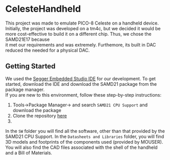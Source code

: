 # CelesteHandheld
This project was made to emulate PICO-8 Celeste on a handheld device. Initially, the project was developed on a tm4c, but
we decided it would be more cost-effective to build it on a different chip. Thus, we chose the SAMD21E17 because\
it met
our requirements and was extremely. Furthemore, its built in DAC reduced the needed for a physical DAC.

## Getting Started
We used the [Segger Embedded Studio IDE](https://www.segger.com/products/development-tools/embedded-studio/) for our development. To get started, download the IDE and download the SAMD21 package from the package manager.\
If you are new to this environment, follow these step-by-step instructions:
1. Tools->Package Manager-> and search `SAMD21 CPU Support` and download the package
2. Clone the repository [here](https://github.com/thekevalian/CelesteHandheld/tree/master/Datasheets%20and%20Libraries)
3. 

In the `SW` folder you will find all the software, other than that provided by the SAMD21 CPU Support. In the `Datasheets and Libraries` folder, you will find 3D models and footprints of the components used (provided by MOUSER). You will also find the CAD files associated with the shell of the handheld and a Bill of Materials.